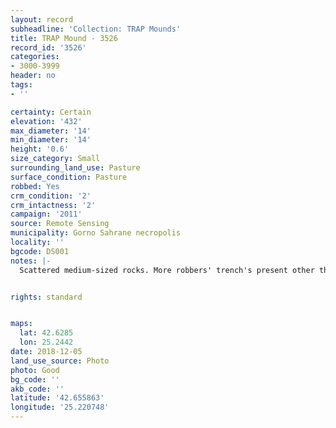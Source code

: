 ```yaml
---
layout: record
subheadline: 'Collection: TRAP Mounds'
title: TRAP Mound - 3526
record_id: '3526'
categories:
- 3000-3999
header: no
tags:
- ''

certainty: Certain
elevation: '432'
max_diameter: '14'
min_diameter: '14'
height: '0.6'
size_category: Small
surrounding_land_use: Pasture
surface_condition: Pasture
robbed: Yes
crm_condition: '2'
crm_intactness: '2'
campaign: '2011'
source: Remote Sensing
municipality: Gorno Sahrane necropolis
locality: ''
bgcode: DS001
notes: |-
  Scattered medium-sized rocks. More robbers' trench's present other than robbers' trench1, but impossible to determine borders of said robbers' trench's.


rights: standard


maps:
  lat: 42.6285
  lon: 25.2442
date: 2018-12-05
land_use_source: Photo
photo: Good
bg_code: ''
akb_code: ''
latitude: '42.655863'
longitude: '25.220748'
---
```

